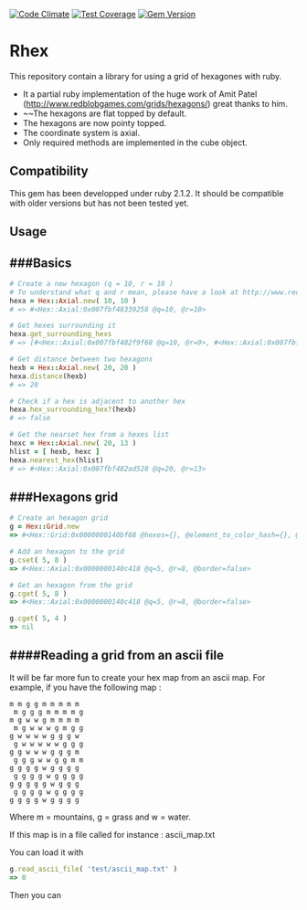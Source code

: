 [![Code Climate](https://codeclimate.com/github/czuger/rhex/badges/gpa.svg)](https://codeclimate.com/github/czuger/rhex)
[![Test Coverage](https://codeclimate.com/github/czuger/rhex/badges/coverage.svg)](https://codeclimate.com/github/czuger/rhex/coverage)
[![Gem Version](https://badge.fury.io/rb/rhex.svg)](https://badge.fury.io/rb/rhex)

# Rhex
This repository contain a library for using a grid of hexagones with ruby.

* It a partial ruby implementation of the huge work of Amit Patel (http://www.redblobgames.com/grids/hexagons/) great thanks to him.
* ~~The hexagons are flat topped by default.
* The hexagons are now pointy topped.
* The coordinate system is axial.
* Only required methods are implemented in the cube object.

## Compatibility

This gem has been developped under ruby 2.1.2. It should be compatible with older versions but has not been tested yet.

## Usage

###Basics
------

```ruby
# Create a new hexagon (q = 10, r = 10 )
# To understand what q and r mean, please have a look at http://www.redblobgames.com/grids/hexagons/#coordinates
hexa = Hex::Axial.new( 10, 10 )
# => #<Hex::Axial:0x007fbf48339258 @q=10, @r=10>

# Get hexes surrounding it
hexa.get_surrounding_hexs
# => [#<Hex::Axial:0x007fbf482f9f68 @q=10, @r=9>, #<Hex::Axial:0x007fbf482f9f40 @q=11, @r=9>, ... ]

# Get distance between two hexagons
hexb = Hex::Axial.new( 20, 20 )
hexa.distance(hexb)
# => 20

# Check if a hex is adjacent to another hex
hexa.hex_surrounding_hex?(hexb)
# => false

# Get the nearset hex from a hexes list
hexc = Hex::Axial.new( 20, 13 )
hlist = [ hexb, hexc ]
hexa.nearest_hex(hlist)
# => #<Hex::Axial:0x007fbf482ad528 @q=20, @r=13>
```

###Hexagons grid
------

```ruby
# Create an hexagon grid
g = Hex::Grid.new
=> #<Hex::Grid:0x0000000140bf68 @hexes={}, @element_to_color_hash={}, @hex_ray=16, @hex_height=32.0, @hex_width=27.712812921102035, @half_width=13.856406460551018, @quarter_height=8.0>

# Add an hexagon to the grid
g.cset( 5, 8 )
=> #<Hex::Axial:0x0000000140c418 @q=5, @r=8, @border=false>

# Get an hexagon from the grid
g.cget( 5, 8 )
=> #<Hex::Axial:0x0000000140c418 @q=5, @r=8, @border=false>

g.cget( 5, 4 )
=> nil
```

####Reading a grid from an ascii file
------

It will be far more fun to create your hex map from an ascii map. For example, if you have the following map : 

```
m m g g m m m m m
 m g g g m m m m g
m g w w g m m m m
 m g w w w g m g g
g w w w w g g g w
 g w w w w w g g g
g g w w w g g g m
 g g g w w g g m m
g g g g w g g g g
 g g g g w g g g g
g g g g g w g g g
 g g g g w g g g g
g g g g w g g g g
```

Where m = mountains, g = grass and w = water.

If this map is in a file called for instance : ascii_map.txt
 
You can load it with 

```ruby
g.read_ascii_file( 'test/ascii_map.txt' )
=> 0
```

Then you can 



